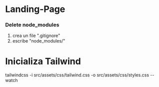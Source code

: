 # Landing-Page

### Delete node_modules
1. crea un file ".gitignore" 
2. escribe "node_modules/"  

# Inicializa Tailwind
tailwindcss -i src/assets/css/tailwind.css  -o src/assets/css/styles.css  --watch
